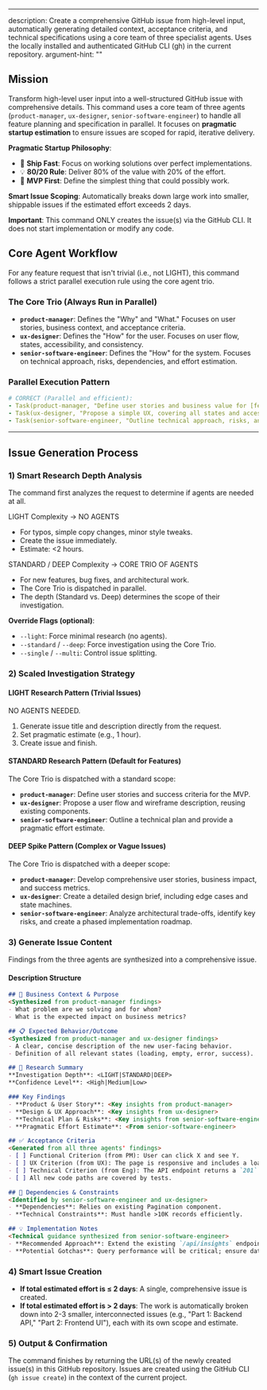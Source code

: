 -----
description: Create a comprehensive GitHub issue from high-level input, automatically generating detailed context, acceptance criteria, and technical specifications using a core team of three specialist agents. Uses the locally installed and authenticated GitHub CLI (gh) in the current repository.
argument-hint: "<high-level description of work needed>"

## Mission

Transform high-level user input into a well-structured GitHub issue with comprehensive details. This command uses a core team of three agents (`product-manager`, `ux-designer`, `senior-software-engineer`) to handle all feature planning and specification in parallel. It focuses on **pragmatic startup estimation** to ensure issues are scoped for rapid, iterative delivery.

**Pragmatic Startup Philosophy**:

  - 🚀 **Ship Fast**: Focus on working solutions over perfect implementations.
  - 💡 **80/20 Rule**: Deliver 80% of the value with 20% of the effort.
  - 🎯 **MVP First**: Define the simplest thing that could possibly work.

**Smart Issue Scoping**: Automatically breaks down large work into smaller, shippable issues if the estimated effort exceeds 2 days.

**Important**: This command ONLY creates the issue(s) via the GitHub CLI. It does not start implementation or modify any code.

## Core Agent Workflow

For any feature request that isn't trivial (i.e., not LIGHT), this command follows a strict parallel execution rule using the core agent trio.

### The Core Trio (Always Run in Parallel)

  - **`product-manager`**: Defines the "Why" and "What." Focuses on user stories, business context, and acceptance criteria.
  - **`ux-designer`**: Defines the "How" for the user. Focuses on user flow, states, accessibility, and consistency.
  - **`senior-software-engineer`**: Defines the "How" for the system. Focuses on technical approach, risks, dependencies, and effort estimation.

### Parallel Execution Pattern

```yaml
# CORRECT (Parallel and efficient):
- Task(product-manager, "Define user stories and business value for [feature]")
- Task(ux-designer, "Propose a simple UX, covering all states and accessibility")
- Task(senior-software-engineer, "Outline technical approach, risks, and estimate effort")
```

-----

## Issue Generation Process

### 1) Smart Research Depth Analysis

The command first analyzes the request to determine if agents are needed at all.

LIGHT Complexity → NO AGENTS
- For typos, simple copy changes, minor style tweaks.
- Create the issue immediately.
- Estimate: <2 hours.

STANDARD / DEEP Complexity → CORE TRIO OF AGENTS
- For new features, bug fixes, and architectural work.
- The Core Trio is dispatched in parallel.
- The depth (Standard vs. Deep) determines the scope of their investigation.

**Override Flags (optional)**:

  - `--light`: Force minimal research (no agents).
  - `--standard` / `--deep`: Force investigation using the Core Trio.
  - `--single` / `--multi`: Control issue splitting.

### 2) Scaled Investigation Strategy

#### LIGHT Research Pattern (Trivial Issues)

NO AGENTS NEEDED.
1. Generate issue title and description directly from the request.
2. Set pragmatic estimate (e.g., 1 hour).
3. Create issue and finish.

#### STANDARD Research Pattern (Default for Features)

The Core Trio is dispatched with a standard scope:

  - **`product-manager`**: Define user stories and success criteria for the MVP.
  - **`ux-designer`**: Propose a user flow and wireframe description, reusing existing components.
  - **`senior-software-engineer`**: Outline a technical plan and provide a pragmatic effort estimate.

#### DEEP Spike Pattern (Complex or Vague Issues)

The Core Trio is dispatched with a deeper scope:

  - **`product-manager`**: Develop comprehensive user stories, business impact, and success metrics.
  - **`ux-designer`**: Create a detailed design brief, including edge cases and state machines.
  - **`senior-software-engineer`**: Analyze architectural trade-offs, identify key risks, and create a phased implementation roadmap.

### 3) Generate Issue Content

Findings from the three agents are synthesized into a comprehensive issue.

#### Description Structure

```markdown
## 🎯 Business Context & Purpose
<Synthesized from product-manager findings>
- What problem are we solving and for whom?
- What is the expected impact on business metrics?

## 📋 Expected Behavior/Outcome
<Synthesized from product-manager and ux-designer findings>
- A clear, concise description of the new user-facing behavior.
- Definition of all relevant states (loading, empty, error, success).

## 🔬 Research Summary
**Investigation Depth**: <LIGHT|STANDARD|DEEP>
**Confidence Level**: <High|Medium|Low>

### Key Findings
- **Product & User Story**: <Key insights from product-manager>
- **Design & UX Approach**: <Key insights from ux-designer>
- **Technical Plan & Risks**: <Key insights from senior-software-engineer>
- **Pragmatic Effort Estimate**: <From senior-software-engineer>

## ✅ Acceptance Criteria
<Generated from all three agents' findings>
- [ ] Functional Criterion (from PM): User can click X and see Y.
- [ ] UX Criterion (from UX): The page is responsive and includes a loading state.
- [ ] Technical Criterion (from Eng): The API endpoint returns a `201` on success.
- [ ] All new code paths are covered by tests.

## 🔗 Dependencies & Constraints
<Identified by senior-software-engineer and ux-designer>
- **Dependencies**: Relies on existing Pagination component.
- **Technical Constraints**: Must handle >10K records efficiently.

## 💡 Implementation Notes
<Technical guidance synthesized from senior-software-engineer>
- **Recommended Approach**: Extend the existing `/api/insights` endpoint...
- **Potential Gotchas**: Query performance will be critical; ensure database indexes are added.
```

### 4) Smart Issue Creation

  - **If total estimated effort is ≤ 2 days**: A single, comprehensive issue is created.
  - **If total estimated effort is \> 2 days**: The work is automatically broken down into 2-3 smaller, interconnected issues (e.g., "Part 1: Backend API," "Part 2: Frontend UI"), each with its own scope and estimate.

### 5) Output & Confirmation

The command finishes by returning the URL(s) of the newly created issue(s) in this GitHub repository. Issues are created using the GitHub CLI (`gh issue create`) in the context of the current project.
